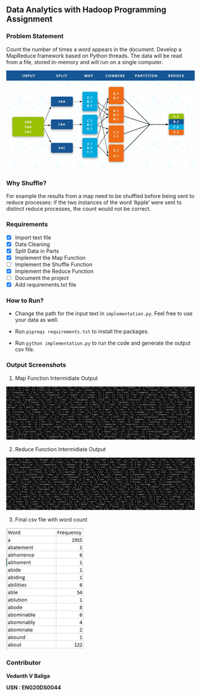 ## Data Analytics with Hadoop Programming Assignment

### Problem Statement

Count the number of times a word appears in the document. Develop a MapReduce framework based on Python threads. The data will be read from a file, stored in-memory and will run on a single computer.

<img src = "https://github.com/vedanthv/map-reduce-python/blob/master/map-reduce.jpg">

### Why Shuffle?

For example the results from a map need to be shuffled before being sent to reduce processes: if the two instances of the word ‘Apple’ were sent to distinct reduce processes, the count would not be correct.

### Requirements

- [x] Import text file
- [x] Data Cleaning
- [x] Split Data in Parts   
- [x] Implement the Map Function
- [ ] Implement the Shuffle Function
- [x] Implement the Reduce Function
- [ ] Document the project
- [x] Add requirements.txt file

### How to Run?

- Change the path for the input text in ```implementation.py```. Feel free to use your data as well.

- Run ```pipreqs requirements.txt``` to install the packages.

- Run ```python implementation.py``` to run the code and generate the output csv file.

### Output Screenshots

1. Map Function Intermidiate Output

<img src = "https://github.com/vedanthv/map-reduce-python/blob/master/intermidiate-map.PNG">

2. Reduce Function Intermidiate Output

<img src = "https://github.com/vedanthv/map-reduce-python/blob/master/reducer_out.PNG">

3. Final csv file with word count

<img src = "https://github.com/vedanthv/map-reduce-python/blob/master/final-output.jpg">

### Contributor

**Vedanth V Baliga**

**USN : ENG20DS0044**
